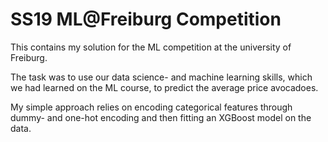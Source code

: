 # SS19 ML@Freiburg Competition

This contains my solution for the ML competition at the university of Freiburg.

The task was to use our data science- and machine learning skills, which we had learned on the ML course, to predict the average price avocadoes.

My simple approach relies on encoding categorical features through dummy- and one-hot encoding and then fitting an XGBoost model on the data.